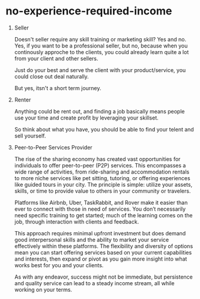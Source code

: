 # no-experience-required-income

1. Seller

    Doesn't seller require any skill training or marketing skill? Yes and no.
    Yes, if you want to be a professional seller, but no, because when you continously approche to the clients,
    you could already learn quite a lot from your client and other sellers.

    Just do your best and serve the client with your product/service, you could close out deal naturally.

    But yes, itsn't a short term journey.

2. Renter

    Anything could be rent out, and finding a job basically means people use your time and create profit
    by leveraging your skillset.

    So think about what you have, you should be able to find your telent and sell yourself.

3. Peer-to-Peer Services Provider

    The rise of the sharing economy has created vast opportunities for individuals to offer peer-to-peer (P2P) services. This encompasses a wide range of activities, from ride-sharing and accommodation rentals to more niche services like pet sitting, tutoring, or offering experiences like guided tours in your city. The principle is simple: utilize your assets, skills, or time to provide value to others in your community or travelers.

    Platforms like Airbnb, Uber, TaskRabbit, and Rover make it easier than ever to connect with those in need of services. You don’t necessarily need specific training to get started; much of the learning comes on the job, through interaction with clients and feedback.

    This approach requires minimal upfront investment but does demand good interpersonal skills and the ability to market your service effectively within these platforms. The flexibility and diversity of options mean you can start offering services based on your current capabilities and interests, then expand or pivot as you gain more insight into what works best for you and your clients.

    As with any endeavor, success might not be immediate, but persistence and quality service can lead to a steady income stream, all while working on your terms.


